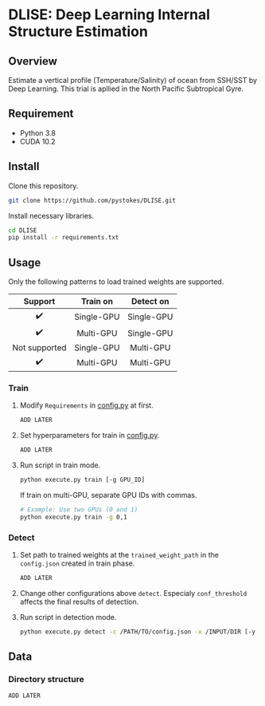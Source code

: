 # DLISE: Deep Learning Internal Structure Estimation

## Overview

Estimate a vertical profile (Temperature/Salinity) of ocean from SSH/SST by Deep Learning. This trial is apllied in the North Pacific Subtropical Gyre.

## Requirement

- Python 3.8
- CUDA 10.2

## Install

Clone this repository.

```bash
git clone https://github.com/pystokes/DLISE.git
```

Install necessary libraries.

```bash
cd DLISE
pip install -r requirements.txt
```

## Usage

Only the following patterns to load trained weights are supported.

|Support|Train on|Detect on|
|:---:|:---:|:---:|
|:heavy_check_mark:|Single-GPU|Single-GPU|
|:heavy_check_mark:|Multi-GPU|Single-GPU|
|Not supported|Single-GPU|Multi-GPU|
|:heavy_check_mark:|Multi-GPU|Multi-GPU|

### Train

1. Modify `Requirements` in [config.py](https://github.com/pystokes/DLISE/blob/master/config.py) at first.

    ```python
    ADD LATER
    ```

2. Set hyperparameters for train in [config.py](https://github.com/pystokes/DLISE/blob/master/config.py).

    ```python
    ADD LATER
    ```

3. Run script in train mode.

    ```bash
    python execute.py train [-g GPU_ID]
    ```

    If train on multi-GPU, separate GPU IDs with commas.

    ```bash
    # Example: Use two GPUs (0 and 1)
    python execute.py train -g 0,1
    ```

### Detect

1. Set path to trained weights at the `trained_weight_path` in the `config.json` created in train phase.

    ```python
    ADD LATER
    ```

2. Change other configurations above `detect`. Especialy `conf_threshold` affects the final results of detection.

3. Run script in detection mode.

    ```bash
    python execute.py detect -c /PATH/TO/config.json -x /INPUT/DIR [-y /OUTPUT/DIR]
    ```

## Data

### Directory structure

```text
ADD LATER
```
